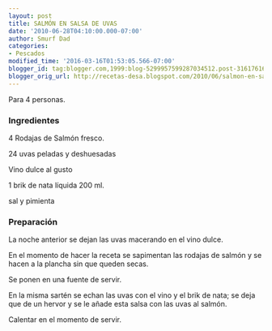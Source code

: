 ```yaml
---
layout: post
title: SALMÓN EN SALSA DE UVAS
date: '2010-06-28T04:10:00.000-07:00'
author: Smurf Dad
categories:
- Pescados
modified_time: '2016-03-16T01:53:05.566-07:00'
blogger_id: tag:blogger.com,1999:blog-5299957599287034512.post-3161761640423854254
blogger_orig_url: http://recetas-desa.blogspot.com/2010/06/salmon-en-salsa-de-uvas.html
---
```


Para 4 personas.

<h3>Ingredientes</h3>
4 Rodajas de Salmón fresco.

24 uvas peladas y deshuesadas

Vino dulce al gusto

1 brik de nata líquida 200 ml.

sal y pimienta

<h3>Preparación</h3>
La noche anterior se dejan las uvas macerando en el vino dulce.



En el momento de hacer la receta se sapimentan las rodajas de salmón y se hacen a la plancha sin que queden secas.

Se ponen en una fuente de servir.



En la misma sartén se echan las uvas con el vino y el brik de nata; se deja que de un hervor y se le añade esta salsa con las uvas al salmón.



Calentar en el momento de servir.